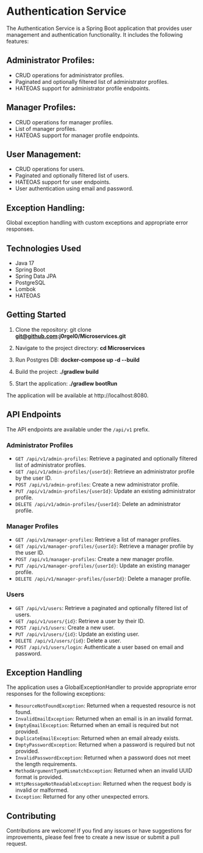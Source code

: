# Authentication Service

The Authentication Service is a Spring Boot application that provides user management and authentication functionality. It includes the following features:

## Administrator Profiles:

- CRUD operations for administrator profiles.
- Paginated and optionally filtered list of administrator profiles.
- HATEOAS support for administrator profile endpoints.

## Manager Profiles:

- CRUD operations for manager profiles.
- List of manager profiles.
- HATEOAS support for manager profile endpoints.

## User Management:

- CRUD operations for users.
- Paginated and optionally filtered list of users.
- HATEOAS support for user endpoints.
- User authentication using email and password.

## Exception Handling:

Global exception handling with custom exceptions and appropriate error responses.

## Technologies Used

- Java 17
- Spring Boot
- Spring Data JPA
- PostgreSQL
- Lombok
- HATEOAS

## Getting Started

1. Clone the repository:
   git clone **git@github.com:j0rgel0/Microservices.git**

2. Navigate to the project directory: **cd Microservices**

3. Run Postgres DB: **docker-compose up -d --build**

4. Build the project: **./gradlew build**

5. Start the application:  **./gradlew bootRun**

The application will be available at http://localhost:8080.

## API Endpoints

The API endpoints are available under the `/api/v1` prefix.

### Administrator Profiles

- `GET /api/v1/admin-profiles`: Retrieve a paginated and optionally filtered list of administrator profiles.
- `GET /api/v1/admin-profiles/{userId}`: Retrieve an administrator profile by the user ID.
- `POST /api/v1/admin-profiles`: Create a new administrator profile.
- `PUT /api/v1/admin-profiles/{userId}`: Update an existing administrator profile.
- `DELETE /api/v1/admin-profiles/{userId}`: Delete an administrator profile.

### Manager Profiles

- `GET /api/v1/manager-profiles`: Retrieve a list of manager profiles.
- `GET /api/v1/manager-profiles/{userId}`: Retrieve a manager profile by the user ID.
- `POST /api/v1/manager-profiles`: Create a new manager profile.
- `PUT /api/v1/manager-profiles/{userId}`: Update an existing manager profile.
- `DELETE /api/v1/manager-profiles/{userId}`: Delete a manager profile.

### Users

- `GET /api/v1/users`: Retrieve a paginated and optionally filtered list of users.
- `GET /api/v1/users/{id}`: Retrieve a user by their ID.
- `POST /api/v1/users`: Create a new user.
- `PUT /api/v1/users/{id}`: Update an existing user.
- `DELETE /api/v1/users/{id}`: Delete a user.
- `POST /api/v1/users/login`: Authenticate a user based on email and password.

## Exception Handling

The application uses a GlobalExceptionHandler to provide appropriate error responses for the following exceptions:

- `ResourceNotFoundException`: Returned when a requested resource is not found.
- `InvalidEmailException`: Returned when an email is in an invalid format.
- `EmptyEmailException`: Returned when an email is required but not provided.
- `DuplicateEmailException`: Returned when an email already exists.
- `EmptyPasswordException`: Returned when a password is required but not provided.
- `InvalidPasswordException`: Returned when a password does not meet the length requirements.
- `MethodArgumentTypeMismatchException`: Returned when an invalid UUID format is provided.
- `HttpMessageNotReadableException`: Returned when the request body is invalid or malformed.
- `Exception`: Returned for any other unexpected errors.

## Contributing

Contributions are welcome! If you find any issues or have suggestions for improvements, please feel free to create a new issue or submit a pull request.